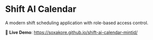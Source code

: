 # Shift AI Calendar

A modern shift scheduling application with role-based access control.

🚀 **Live Demo**: https://soxakore.github.io/shift-ai-calendar-mintid/
